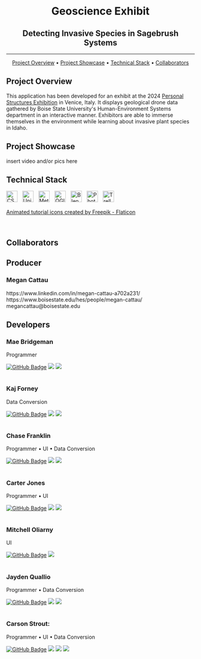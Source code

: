 <h1 align="center">
<br>
Geoscience Exhibit
</h1>
<h2 align="center">
 Detecting Invasive Species in Sagebrush Systems
</h2>

<hr />

<p align="center">
  <a href="#project-overview">Project Overview</a> •
  <a href="#project-showcase">Project Showcase</a> •
  <a href="#technical-stack">Technical Stack</a> •
  <a href="#collaborators">Collaborators</a>
</p>

## Project Overview

<p>This application has been developed for an exhibit at the 2024 <a href="https://personalstructures.com/">Personal Structures Exhibition</a> in Venice, Italy. It displays geological drone data gathered by Boise State University's Human-Environment Systems department in an interactive manner. Exhibitors are able to immerse themselves in the environment while learning about invasive plant species in Idaho.</p>

## Project Showcase

insert video and/or pics here

## Technical Stack

<img align="left" alt="CSharp" width="30px" style="padding-right:10px;" src="https://cdn.jsdelivr.net/gh/devicons/devicon/icons/csharp/csharp-original.svg" />
<img align="left" alt="Unity" width="30px" style="padding-right:10px;" src="https://preview.redd.it/vtzpl5c9yd181.png?width=512&format=png&auto=webp&s=d0ce01fbd57c089dc06a2cc2c1252a6da7e4658a" />
<img align="left" alt="Metashape" width="30px" style="padding-right:10px;" src="https://downloadlynet.ir/wp-content/uploads/2020/03/Agisoft-Metashape.png" />
<img align="left" alt="QGIS" width="30px" style="padding-right:10px;" src="https://upload.wikimedia.org/wikipedia/commons/7/77/Qgis-icon-3.0.png" />
<img align="left" alt="Blender" width="30px" style="padding-right:10px;" src="https://cdn.jsdelivr.net/gh/devicons/devicon/icons/blender/blender-original.svg" />
<img align="left" alt="Photoshop" width="30px" style="padding-right:10px;" src="https://cdn.jsdelivr.net/gh/devicons/devicon/icons/photoshop/photoshop-plain.svg" />
<img align="left" alt="Trello" width="30px" style="padding-right:10px;" src="https://cdn.jsdelivr.net/gh/devicons/devicon/icons/trello/trello-plain.svg" />

<br />
<br />

<a href="https://www.flaticon.com/animated-icons" title="animated icons">Animated tutorial icons created by Freepik - Flaticon</a>

<br />

## Collaborators

<h2>Producer</h2>

<h3>Megan Cattau</h3>
https://www.linkedin.com/in/megan-cattau-a702a231/
https://www.boisestate.edu/hes/people/megan-cattau/
megancattau@boisestate.edu

<h2>Developers</h2>

<h3>Mae Bridgeman</h3>
<p>Programmer</p>

[![GitHub Badge](https://img.shields.io/badge/GitHub-100000?style=for-the-badge&logo=github&logoColor=white)](https://github.com/maybe-maeb)
<a href="https://www.linkedin.com/in/maebridgeman/"><img src="https://img.shields.io/badge/LinkedIn-0077B5?style=for-the-badge&logo=linkedin&logoColor=white"></a>
 <a href="https://maebridgeman.com/portfolio/"><img src="https://img.shields.io/badge/portfolio-0A0A0A?style=for-the-badge&logo=dev.to&logoColor=white"></a>

#

<h3>Kaj Forney</h3>
<p>Data Conversion</p>

[![GitHub Badge](https://img.shields.io/badge/GitHub-100000?style=for-the-badge&logo=github&logoColor=white)](https://github.com/kforney)
<a href="https://www.linkedin.com/in/kforney/"><img src="https://img.shields.io/badge/LinkedIn-0077B5?style=for-the-badge&logo=linkedin&logoColor=white"></a>
 <a href="https://lunarpenguin.net/"><img src="https://img.shields.io/badge/portfolio-0A0A0A?style=for-the-badge&logo=dev.to&logoColor=white"></a>

#

<h3>Chase Franklin</h3>
<p>Programmer • UI • Data Conversion</p>

[![GitHub Badge](https://img.shields.io/badge/GitHub-100000?style=for-the-badge&logo=github&logoColor=white)](https://github.com/maybe-maeb)
<a href="https://www.linkedin.com/in/maebridgeman/"><img src="https://img.shields.io/badge/LinkedIn-0077B5?style=for-the-badge&logo=linkedin&logoColor=white"></a>
 <a href="https://maebridgeman.com/portfolio/"><img src="https://img.shields.io/badge/portfolio-0A0A0A?style=for-the-badge&logo=dev.to&logoColor=white"></a>

#

<h3>Carter Jones</h3>
<p>Programmer • UI</p>

[![GitHub Badge](https://img.shields.io/badge/GitHub-100000?style=for-the-badge&logo=github&logoColor=white)](https://github.com/cartertjones)
<a href="https://www.linkedin.com/in/carter-jones-49a589294/"><img src="https://img.shields.io/badge/LinkedIn-0077B5?style=for-the-badge&logo=linkedin&logoColor=white"></a>
 <a href="https://cartertjones.github.io/"><img src="https://img.shields.io/badge/portfolio-0A0A0A?style=for-the-badge&logo=dev.to&logoColor=white"></a>

#

<h3>Mitchell Oliarny</h3>
<p>UI</p>

[![GitHub Badge](https://img.shields.io/badge/GitHub-100000?style=for-the-badge&logo=github&logoColor=white)](https://github.com/mitchelloliarny)
<a href="https://www.linkedin.com/in/mitchelloliarny/"><img src="https://img.shields.io/badge/LinkedIn-0077B5?style=for-the-badge&logo=linkedin&logoColor=white"></a>

#

<h3>Jayden Quallio</h3>
<p>Programmer • Data Conversion</p>

[![GitHub Badge](https://img.shields.io/badge/GitHub-100000?style=for-the-badge&logo=github&logoColor=white)](https://github.com/JaydenQuallio)
<a href="https://www.linkedin.com/in/jayden-quallio-1b2039189/"><img src="https://img.shields.io/badge/LinkedIn-0077B5?style=for-the-badge&logo=linkedin&logoColor=white"></a>
 <a href="https://jaydenquallio.github.io/"><img src="https://img.shields.io/badge/portfolio-0A0A0A?style=for-the-badge&logo=dev.to&logoColor=white"></a>

#

<h3>Carson Strout:</h3>
<p>Programmer • UI • Data Conversion</p>

[![GitHub Badge](https://img.shields.io/badge/GitHub-100000?style=for-the-badge&logo=github&logoColor=white)](https://github.com/CarsonStrout)
<a href="mailto:carson.strout42@gmail.com"><img src="https://img.shields.io/badge/Gmail-D14836?style=for-the-badge&logo=gmail&logoColor=white"></a> <a href="https://www.linkedin.com/in/carson-strout-45a681187/"><img src="https://img.shields.io/badge/LinkedIn-0077B5?style=for-the-badge&logo=linkedin&logoColor=white"></a>
 <a href="https://carsonstrout.github.io/"><img src="https://img.shields.io/badge/portfolio-0A0A0A?style=for-the-badge&logo=dev.to&logoColor=white"></a>
